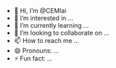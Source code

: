 - 👋 Hi, I’m @CEMIai
- 👀 I’m interested in ...
- 🌱 I’m currently learning ...
- 💞️ I’m looking to collaborate on ...
- 📫 How to reach me ...
- 😄 Pronouns: ...
- ⚡ Fun fact: ...

<!---
CEMIai/CEMIai is a ✨ special ✨ repository because its `README.md` (this file) appears on your GitHub profile.
You can click the Preview link to take a look at your changes.
--->
